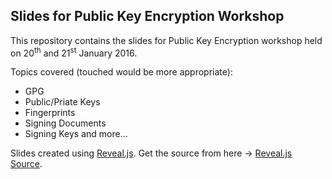 Slides for Public Key Encryption Workshop
-----------------------------------------

This repository contains the slides for Public Key Encryption workshop held on 20<sup>th</sup> and 21<sup>st</sup> January 2016. 

Topics covered (touched would be more appropriate):

* GPG
* Public/Priate Keys
* Fingerprints
* Signing Documents
* Signing Keys and more...

Slides created using [Reveal.js](https://lab.hakim.se/reveal-js/). Get the source from here -> [Reveal.js Source](https://github.com/hakimel/reveal.js/).
